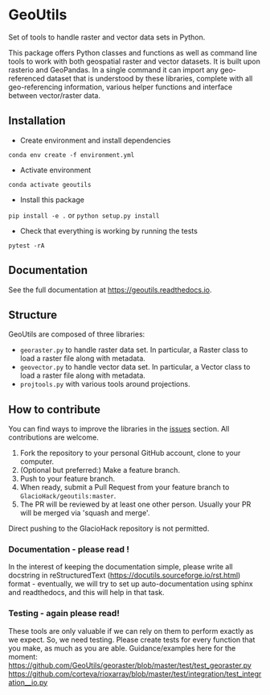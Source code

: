 # GeoUtils
Set of tools to handle raster and vector data sets in Python.

This package offers Python classes and functions as well as command line tools to work with both geospatial raster and vector datasets. It is built upon rasterio and GeoPandas. In a single command it can import any geo-referenced dataset that is understood by these libraries, complete with all geo-referencing information, various helper functions and interface between vector/raster data.


## Installation ##

* Create environment and install dependencies

`conda env create -f environment.yml`

* Activate environment

`conda activate geoutils`

* Install this package

`pip install -e .` or `python setup.py install`

* Check that everything is working by running the tests

`pytest -rA`


## Documentation
See the full documentation at https://geoutils.readthedocs.io.


## Structure 

GeoUtils are composed of three libraries:
- `georaster.py` to handle raster data set. In particular, a Raster class to load a raster file along with metadata.
- `geovector.py` to handle vector data set. In particular, a Vector class to load a raster file along with metadata.
- `projtools.py` with various tools around projections.


## How to contribute

You can find ways to improve the libraries in the [issues](https://github.com/GlacioHack/GeoUtils/issues) section. All contributions are welcome.

1. Fork the repository to your personal GitHub account, clone to your computer.
2. (Optional but preferred:) Make a feature branch.
3. Push to your feature branch.
4. When ready, submit a Pull Request from your feature branch to `GlacioHack/geoutils:master`. 
5. The PR will be reviewed by at least one other person. Usually your PR will be merged via 'squash and merge'.

Direct pushing to the GlacioHack repository is not permitted.


### Documentation - please read ! ###
In the interest of keeping the documentation simple, please write all docstring in reStructuredText (https://docutils.sourceforge.io/rst.html) format - eventually, we will try to set up auto-documentation using sphinx and readthedocs, and this will help in that task.

### Testing - again please read!
These tools are only valuable if we can rely on them to perform exactly as we expect. So, we need testing. Please create tests for every function that you make, as much as you are able. Guidance/examples here for the moment: https://github.com/GeoUtils/georaster/blob/master/test/test_georaster.py
https://github.com/corteva/rioxarray/blob/master/test/integration/test_integration__io.py
